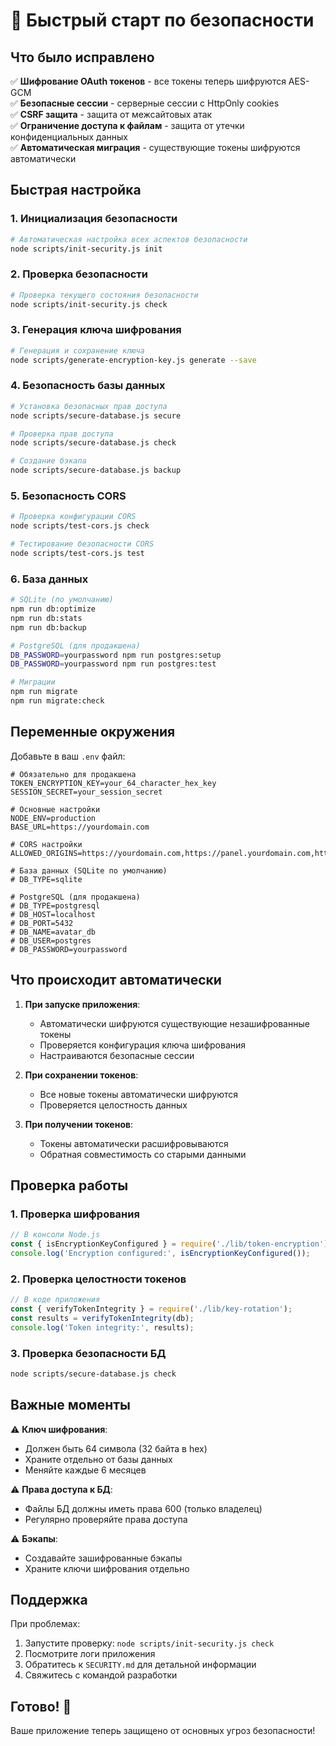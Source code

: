 # 🚀 Быстрый старт по безопасности

## Что было исправлено

✅ **Шифрование OAuth токенов** - все токены теперь шифруются AES-GCM  
✅ **Безопасные сессии** - серверные сессии с HttpOnly cookies  
✅ **CSRF защита** - защита от межсайтовых атак  
✅ **Ограничение доступа к файлам** - защита от утечки конфиденциальных данных  
✅ **Автоматическая миграция** - существующие токены шифруются автоматически  

## Быстрая настройка

### 1. Инициализация безопасности

```bash
# Автоматическая настройка всех аспектов безопасности
node scripts/init-security.js init
```

### 2. Проверка безопасности

```bash
# Проверка текущего состояния безопасности
node scripts/init-security.js check
```

### 3. Генерация ключа шифрования

```bash
# Генерация и сохранение ключа
node scripts/generate-encryption-key.js generate --save
```

### 4. Безопасность базы данных

```bash
# Установка безопасных прав доступа
node scripts/secure-database.js secure

# Проверка прав доступа
node scripts/secure-database.js check

# Создание бэкапа
node scripts/secure-database.js backup
```

### 5. Безопасность CORS

```bash
# Проверка конфигурации CORS
node scripts/test-cors.js check

# Тестирование безопасности CORS
node scripts/test-cors.js test
```

### 6. База данных

```bash
# SQLite (по умолчанию)
npm run db:optimize
npm run db:stats
npm run db:backup

# PostgreSQL (для продакшена)
DB_PASSWORD=yourpassword npm run postgres:setup
DB_PASSWORD=yourpassword npm run postgres:test

# Миграции
npm run migrate
npm run migrate:check
```

## Переменные окружения

Добавьте в ваш `.env` файл:

```env
# Обязательно для продакшена
TOKEN_ENCRYPTION_KEY=your_64_character_hex_key
SESSION_SECRET=your_session_secret

# Основные настройки
NODE_ENV=production
BASE_URL=https://yourdomain.com

# CORS настройки
ALLOWED_ORIGINS=https://yourdomain.com,https://panel.yourdomain.com,https://overlay.yourdomain.com

# База данных (SQLite по умолчанию)
# DB_TYPE=sqlite

# PostgreSQL (для продакшена)
# DB_TYPE=postgresql
# DB_HOST=localhost
# DB_PORT=5432
# DB_NAME=avatar_db
# DB_USER=postgres
# DB_PASSWORD=yourpassword
```

## Что происходит автоматически

1. **При запуске приложения**:
   - Автоматически шифруются существующие незашифрованные токены
   - Проверяется конфигурация ключа шифрования
   - Настраиваются безопасные сессии

2. **При сохранении токенов**:
   - Все новые токены автоматически шифруются
   - Проверяется целостность данных

3. **При получении токенов**:
   - Токены автоматически расшифровываются
   - Обратная совместимость со старыми данными

## Проверка работы

### 1. Проверка шифрования

```javascript
// В консоли Node.js
const { isEncryptionKeyConfigured } = require('./lib/token-encryption');
console.log('Encryption configured:', isEncryptionKeyConfigured());
```

### 2. Проверка целостности токенов

```javascript
// В коде приложения
const { verifyTokenIntegrity } = require('./lib/key-rotation');
const results = verifyTokenIntegrity(db);
console.log('Token integrity:', results);
```

### 3. Проверка безопасности БД

```bash
node scripts/secure-database.js check
```

## Важные моменты

⚠️ **Ключ шифрования**:
- Должен быть 64 символа (32 байта в hex)
- Храните отдельно от базы данных
- Меняйте каждые 6 месяцев

⚠️ **Права доступа к БД**:
- Файлы БД должны иметь права 600 (только владелец)
- Регулярно проверяйте права доступа

⚠️ **Бэкапы**:
- Создавайте зашифрованные бэкапы
- Храните ключи шифрования отдельно

## Поддержка

При проблемах:

1. Запустите проверку: `node scripts/init-security.js check`
2. Посмотрите логи приложения
3. Обратитесь к `SECURITY.md` для детальной информации
4. Свяжитесь с командой разработки

## Готово! 🎉

Ваше приложение теперь защищено от основных угроз безопасности!
